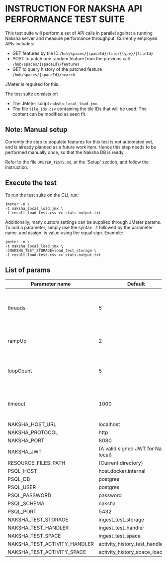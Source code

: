 # INSTRUCTION FOR NAKSHA API PERFORMANCE TEST SUITE

This test suite will perform a set of API calls in parallel against a running Naksha server and measure performance throughput. Currently employed APIs includes:

- GET features by tile ID `/hub/spaces/{spaceId}/tile/{type}/{tileId}`
- POST to patch one random feature from the previous call `/hub/spaces/{spaceId}/features`
- GET to query history of the patched feature `/hub/spaces/{spaceId}/search`

JMeter is required for this.

The test suite consists of:
- The JMeter script `naksha_local_load.jmx`.
- The file `tile_ids.csv` containing the tile IDs that will be used. The content can be modified as seen fit.

## Note: Manual setup

Currently the step to populate features for this test is not automated yet, and is already planned as a future work item. Hence this step needs to be performed manually once, so that the Naksha DB is ready.

Refer to the file `JMETER_TESTS.md`, at the 'Setup' section, and follow the instruction.

## Execute the test

To run the test suite on the CLI, run:
```shell
jmeter -n \
-t naksha_local_load.jmx \
-l result-load-test.csv >> stats-output.txt
```

Additionally, many custom settings can be supplied through JMeter params. To add a parameter, simply use the syntax `-J` followed by the parameter name, and assign its value using the equal sign. Example:

```shell
jmeter -n \
-t naksha_local_load.jmx \
-JNAKSHA_TEST_STORAGE=load_test_storage \
-l result-load-test.csv >> stats-output.txt
```

## List of params

| Parameter name               | Default                               | Meaning                                                       |
|------------------------------|---------------------------------------|---------------------------------------------------------------|
| threads                      | 5                                     | Number of concurrent threads (users) to take part in the test |
| rampUp                       | 2                                     | Timeout in seconds for starting test threads                  |
| loopCount                    | 5                                     | How many time each thread must perform all test steps         |
| timeout                      | 1000                                  | Timeout in milliseconds for each HTTP request                 |
| NAKSHA_HOST_URL              | localhost                             |                                                               |
| NAKSHA_PROTOCOL              | http                                  |                                                               |
| NAKSHA_PORT                  | 8080                                  |                                                               |
| NAKSHA_JWT                   | {A valid signed JWT for Naksha local} |                                                               |
| RESOURCE_FILES_PATH          | {Current directory}                   |                                                               |
| PSQL_HOST                    | host.docker.internal                  |                                                               |
| PSQL_DB                      | postgres                              |                                                               |
| PSQL_USER                    | postgres                              |                                                               |
| PSQL_PASSWORD                | password                              |                                                               |
| PSQL_SCHEMA                  | naksha                                |                                                               |
| PSQL_PORT                    | 5432                                  |                                                               |
| NAKSHA_TEST_STORAGE          | ingest_test_storage                   |                                                               |
| NAKSHA_TEST_HANDLER          | ingest_test_handler                   |                                                               |
| NAKSHA_TEST_SPACE            | ingest_test_space                     |                                                               |
| NAKSHA_TEST_ACTIVITY_HANDLER | activity_history_test_handler         |                                                               |
| NAKSHA_TEST_ACTIVITY_SPACE   | activity_history_space_load_test      |                                                               |
